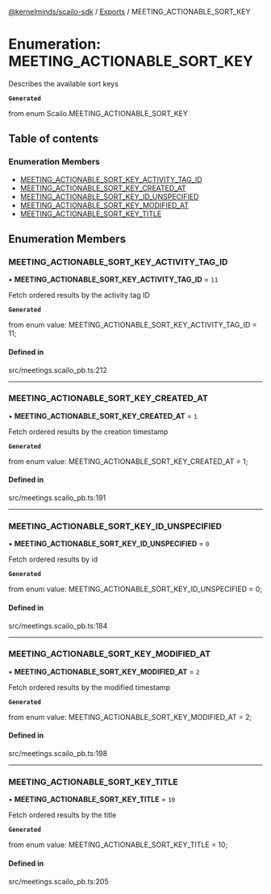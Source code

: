[@kernelminds/scailo-sdk](../README.md) / [Exports](../modules.md) / MEETING\_ACTIONABLE\_SORT\_KEY

# Enumeration: MEETING\_ACTIONABLE\_SORT\_KEY

Describes the available sort keys

**`Generated`**

from enum Scailo.MEETING_ACTIONABLE_SORT_KEY

## Table of contents

### Enumeration Members

- [MEETING\_ACTIONABLE\_SORT\_KEY\_ACTIVITY\_TAG\_ID](MEETING_ACTIONABLE_SORT_KEY.md#meeting_actionable_sort_key_activity_tag_id)
- [MEETING\_ACTIONABLE\_SORT\_KEY\_CREATED\_AT](MEETING_ACTIONABLE_SORT_KEY.md#meeting_actionable_sort_key_created_at)
- [MEETING\_ACTIONABLE\_SORT\_KEY\_ID\_UNSPECIFIED](MEETING_ACTIONABLE_SORT_KEY.md#meeting_actionable_sort_key_id_unspecified)
- [MEETING\_ACTIONABLE\_SORT\_KEY\_MODIFIED\_AT](MEETING_ACTIONABLE_SORT_KEY.md#meeting_actionable_sort_key_modified_at)
- [MEETING\_ACTIONABLE\_SORT\_KEY\_TITLE](MEETING_ACTIONABLE_SORT_KEY.md#meeting_actionable_sort_key_title)

## Enumeration Members

### MEETING\_ACTIONABLE\_SORT\_KEY\_ACTIVITY\_TAG\_ID

• **MEETING\_ACTIONABLE\_SORT\_KEY\_ACTIVITY\_TAG\_ID** = ``11``

Fetch ordered results by the activity tag ID

**`Generated`**

from enum value: MEETING_ACTIONABLE_SORT_KEY_ACTIVITY_TAG_ID = 11;

#### Defined in

src/meetings.scailo_pb.ts:212

___

### MEETING\_ACTIONABLE\_SORT\_KEY\_CREATED\_AT

• **MEETING\_ACTIONABLE\_SORT\_KEY\_CREATED\_AT** = ``1``

Fetch ordered results by the creation timestamp

**`Generated`**

from enum value: MEETING_ACTIONABLE_SORT_KEY_CREATED_AT = 1;

#### Defined in

src/meetings.scailo_pb.ts:191

___

### MEETING\_ACTIONABLE\_SORT\_KEY\_ID\_UNSPECIFIED

• **MEETING\_ACTIONABLE\_SORT\_KEY\_ID\_UNSPECIFIED** = ``0``

Fetch ordered results by id

**`Generated`**

from enum value: MEETING_ACTIONABLE_SORT_KEY_ID_UNSPECIFIED = 0;

#### Defined in

src/meetings.scailo_pb.ts:184

___

### MEETING\_ACTIONABLE\_SORT\_KEY\_MODIFIED\_AT

• **MEETING\_ACTIONABLE\_SORT\_KEY\_MODIFIED\_AT** = ``2``

Fetch ordered results by the modified timestamp

**`Generated`**

from enum value: MEETING_ACTIONABLE_SORT_KEY_MODIFIED_AT = 2;

#### Defined in

src/meetings.scailo_pb.ts:198

___

### MEETING\_ACTIONABLE\_SORT\_KEY\_TITLE

• **MEETING\_ACTIONABLE\_SORT\_KEY\_TITLE** = ``10``

Fetch ordered results by the title

**`Generated`**

from enum value: MEETING_ACTIONABLE_SORT_KEY_TITLE = 10;

#### Defined in

src/meetings.scailo_pb.ts:205
